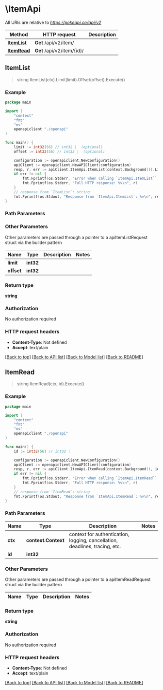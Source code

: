 # \ItemApi

All URIs are relative to *https://pokeapi.co/api/v2*

Method | HTTP request | Description
------------- | ------------- | -------------
[**ItemList**](ItemApi.md#ItemList) | **Get** /api/v2/item/ | 
[**ItemRead**](ItemApi.md#ItemRead) | **Get** /api/v2/item/{id}/ | 



## ItemList

> string ItemList(ctx).Limit(limit).Offset(offset).Execute()



### Example

```go
package main

import (
    "context"
    "fmt"
    "os"
    openapiclient "./openapi"
)

func main() {
    limit := int32(56) // int32 |  (optional)
    offset := int32(56) // int32 |  (optional)

    configuration := openapiclient.NewConfiguration()
    apiClient := openapiclient.NewAPIClient(configuration)
    resp, r, err := apiClient.ItemApi.ItemList(context.Background()).Limit(limit).Offset(offset).Execute()
    if err != nil {
        fmt.Fprintf(os.Stderr, "Error when calling `ItemApi.ItemList``: %v\n", err)
        fmt.Fprintf(os.Stderr, "Full HTTP response: %v\n", r)
    }
    // response from `ItemList`: string
    fmt.Fprintf(os.Stdout, "Response from `ItemApi.ItemList`: %v\n", resp)
}
```

### Path Parameters



### Other Parameters

Other parameters are passed through a pointer to a apiItemListRequest struct via the builder pattern


Name | Type | Description  | Notes
------------- | ------------- | ------------- | -------------
 **limit** | **int32** |  | 
 **offset** | **int32** |  | 

### Return type

**string**

### Authorization

No authorization required

### HTTP request headers

- **Content-Type**: Not defined
- **Accept**: text/plain

[[Back to top]](#) [[Back to API list]](../README.md#documentation-for-api-endpoints)
[[Back to Model list]](../README.md#documentation-for-models)
[[Back to README]](../README.md)


## ItemRead

> string ItemRead(ctx, id).Execute()



### Example

```go
package main

import (
    "context"
    "fmt"
    "os"
    openapiclient "./openapi"
)

func main() {
    id := int32(56) // int32 | 

    configuration := openapiclient.NewConfiguration()
    apiClient := openapiclient.NewAPIClient(configuration)
    resp, r, err := apiClient.ItemApi.ItemRead(context.Background(), id).Execute()
    if err != nil {
        fmt.Fprintf(os.Stderr, "Error when calling `ItemApi.ItemRead``: %v\n", err)
        fmt.Fprintf(os.Stderr, "Full HTTP response: %v\n", r)
    }
    // response from `ItemRead`: string
    fmt.Fprintf(os.Stdout, "Response from `ItemApi.ItemRead`: %v\n", resp)
}
```

### Path Parameters


Name | Type | Description  | Notes
------------- | ------------- | ------------- | -------------
**ctx** | **context.Context** | context for authentication, logging, cancellation, deadlines, tracing, etc.
**id** | **int32** |  | 

### Other Parameters

Other parameters are passed through a pointer to a apiItemReadRequest struct via the builder pattern


Name | Type | Description  | Notes
------------- | ------------- | ------------- | -------------


### Return type

**string**

### Authorization

No authorization required

### HTTP request headers

- **Content-Type**: Not defined
- **Accept**: text/plain

[[Back to top]](#) [[Back to API list]](../README.md#documentation-for-api-endpoints)
[[Back to Model list]](../README.md#documentation-for-models)
[[Back to README]](../README.md)

